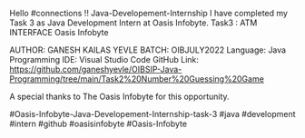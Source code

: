 Hello #connections !!
Java-Developement-Internship
I have completed my Task 3 as Java Development Intern at Oasis Infobyte.
Task3 : ATM INTERFACE
Oasis Infobyte

AUTHOR: GANESH KAILAS YEVLE
BATCH: OIBJULY2022
Language: Java Programming
IDE: Visual Studio Code
GitHub Link: https://github.com/ganeshyevle/OIBSIP-Java-Programming/tree/main/Task2%20Number%20Guessing%20Game

A special thanks to The Oasis Infobyte for this opportunity.

#Oasis-Infobyte-Java-Developement-Internship-task-3 #java #development #intern #github #oasisinfobyte #Oasis-Infobyte

